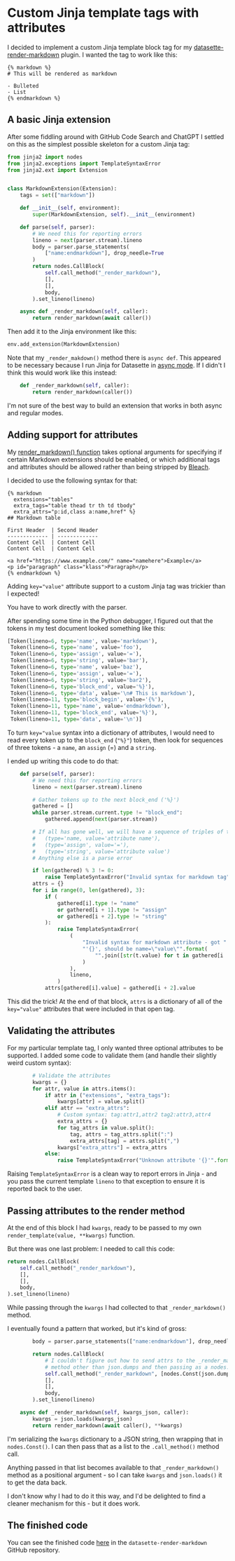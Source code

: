 # Custom Jinja template tags with attributes

I decided to implement a custom Jinja template block tag for my [datasette-render-markdown](https://datasette.io/plugins/datasette-render-markdown) plugin. I wanted the tag to work like this:

```html+jinja
{% markdown %}
# This will be rendered as markdown

- Bulleted
- List
{% endmarkdown %}
```

## A basic Jinja extension

After some fiddling around with GitHub Code Search and ChatGPT I settled on this as the simplest possible skeleton for a custom Jinja tag:

```python
from jinja2 import nodes
from jinja2.exceptions import TemplateSyntaxError
from jinja2.ext import Extension


class MarkdownExtension(Extension):
    tags = set(["markdown"])

    def __init__(self, environment):
        super(MarkdownExtension, self).__init__(environment)

    def parse(self, parser):
        # We need this for reporting errors
        lineno = next(parser.stream).lineno
        body = parser.parse_statements(
            ["name:endmarkdown"], drop_needle=True
        )
        return nodes.CallBlock(
            self.call_method("_render_markdown"),
            [],
            [],
            body,
        ).set_lineno(lineno)

    async def _render_markdown(self, caller):
        return render_markdown(await caller())
```
Then add it to the Jinja environment like this:
```python
env.add_extension(MarkdownExtension)
```
Note that my `_render_makdown()` method there is `async def`. This appeared to be necessary because I run Jinja for Datasette in [async mode](https://jinja.palletsprojects.com/en/3.0.x/api/#jinja2.Template.render_async). If I didn't I think this would work like this instead:

```python
    def _render_markdown(self, caller):
        return render_markdown(caller())
```
I'm not sure of the best way to build an extension that works in both async and regular modes.

## Adding support for attributes

My [render_markdown() function](https://github.com/simonw/datasette-render-markdown/blob/d437435161af8885ab206a85664f49d9dc0f368b/datasette_render_markdown/__init__.py#L46-L81) takes optional arguments for specifying if certain Markdown extensions should be enabled, or which additional tags and attributes should be allowed rather than being stripped by [Bleach](https://github.com/mozilla/bleach).

I decided to use the following syntax for that:

```html+jinja
{% markdown
  extensions="tables"
  extra_tags="table thead tr th td tbody" 
  extra_attrs="p:id,class a:name,href" %}
## Markdown table

First Header  | Second Header
------------- | -------------
Content Cell  | Content Cell
Content Cell  | Content Cell

<a href="https://www.example.com/" name="namehere">Example</a>
<p id="paragraph" class="klass">Paragraph</p>
{% endmarkdown %}
```
Adding `key="value"` attribute support to a custom Jinja tag was trickier than I expected!

You have to work directly with the parser.

After spending some time in the Python debugger, I figured out that the tokens in my test document looked something like this:

```python
[Token(lineno=6, type='name', value='markdown'),
 Token(lineno=6, type='name', value='foo'),
 Token(lineno=6, type='assign', value='='),
 Token(lineno=6, type='string', value='bar'),
 Token(lineno=6, type='name', value='baz'),
 Token(lineno=6, type='assign', value='='),
 Token(lineno=6, type='string', value='bar2'),
 Token(lineno=6, type='block_end', value='%}'),
 Token(lineno=6, type='data', value='\n# This is markdown'),
 Token(lineno=11, type='block_begin', value='{%'),
 Token(lineno=11, type='name', value='endmarkdown'),
 Token(lineno=11, type='block_end', value='%}'),
 Token(lineno=11, type='data', value='\n')]
```
To turn `key="value` syntax into a dictionary of attributes, I would need to read every token up to the `block_end` (`"%}"`) token, then look for sequences of three tokens - a `name`, an `assign` (=) and a `string`.

I ended up writing this code to do that:

```python
    def parse(self, parser):
        # We need this for reporting errors
        lineno = next(parser.stream).lineno

        # Gather tokens up to the next block_end ('%}')
        gathered = []
        while parser.stream.current.type != "block_end":
            gathered.append(next(parser.stream))

        # If all has gone well, we will have a sequence of triples of tokens:
        #   (type='name, value='attribute name'),
        #   (type='assign', value='='),
        #   (type='string', value='attribute value')
        # Anything else is a parse error

        if len(gathered) % 3 != 0:
            raise TemplateSyntaxError("Invalid syntax for markdown tag", lineno)
        attrs = {}
        for i in range(0, len(gathered), 3):
            if (
                gathered[i].type != "name"
                or gathered[i + 1].type != "assign"
                or gathered[i + 2].type != "string"
            ):
                raise TemplateSyntaxError(
                    (
                        "Invalid syntax for markdown attribute - got "
                        "'{}', should be name=\"value\"".format(
                            "".join([str(t.value) for t in gathered[i : i + 3]]),
                        )
                    ),
                    lineno,
                )
            attrs[gathered[i].value] = gathered[i + 2].value
```
This did the trick! At the end of that block, `attrs` is a dictionary of all of the `key="value"` attributes that were included in that open tag.

## Validating the attributes

For my particular template tag, I only wanted three optional attributes to be supported. I added some code to validate them (and handle their slightly weird custom syntax):

```python
        # Validate the attributes
        kwargs = {}
        for attr, value in attrs.items():
            if attr in ("extensions", "extra_tags"):
                kwargs[attr] = value.split()
            elif attr == "extra_attrs":
                # Custom syntax: tag:attr1,attr2 tag2:attr3,attr4
                extra_attrs = {}
                for tag_attrs in value.split():
                    tag, attrs = tag_attrs.split(":")
                    extra_attrs[tag] = attrs.split(",")
                kwargs["extra_attrs"] = extra_attrs
            else:
                raise TemplateSyntaxError("Unknown attribute '{}'".format(attr), lineno)
```
Raising `TemplateSyntaxError` is a clean way to report errors in Jinja - and you pass the current template `lineno` to that exception to ensure it is reported back to the user.

## Passing attributes to the render method

At the end of this block I had `kwargs`, ready to be passed to my own `render_template(value, **kwargs)` function.

But there was one last problem: I needed to call this code:

```python
return nodes.CallBlock(
    self.call_method("_render_markdown"),
    [],
    [],
    body,
).set_lineno(lineno)
```
While passing through the `kwargs` I had collected to that `_render_markdown()` method.

I eventually found a pattern that worked, but it's kind of gross:

```python
        body = parser.parse_statements(["name:endmarkdown"], drop_needle=True)

        return nodes.CallBlock(
            # I couldn't figure out how to send attrs to the _render_markdown
            # method other than json.dumps and then passing as a nodes.Const
            self.call_method("_render_markdown", [nodes.Const(json.dumps(kwargs))]),
            [],
            [],
            body,
        ).set_lineno(lineno)

    async def _render_markdown(self, kwargs_json, caller):
        kwargs = json.loads(kwargs_json)
        return render_markdown(await caller(), **kwargs)
```

I'm serializing the `kwargs` dictionary to a JSON string, then wrapping that in `nodes.Const()`. I can then pass that as a list to the `.call_method()` method call.

Anything passed in that list becomes available to that `_render_markdown()` method as a positional argument - so I can take `kwargs` and `json.loads()` it to get the data back.

I don't know why I had to do it this way, and I'd be delighted to find a cleaner mechanism for this - but it does work.

## The finished code

You can see the finished code [here](https://github.com/simonw/datasette-render-markdown/blob/2.2/datasette_render_markdown/__init__.py#L101-L176C41) in the `datasette-render-markdown` GitHub repository.
